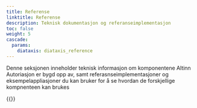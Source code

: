 ```yaml
---
title: Referense
linktitle: Referense
description: Teknisk dokumentasjon og referanseimplementasjon
toc: false
weight: 5
cascade:
  params:
    diataxis: diataxis_reference
---
```


Denne seksjonen inneholder teknisk informasjon om komponentene Altinn Autoriasjon er bygd opp av, samt referasnseimplementasjoner og eksempelappliasjoner du kan bruker for å se hvordan de forskjellige kompnenteen kan brukes

{{<children />}}
